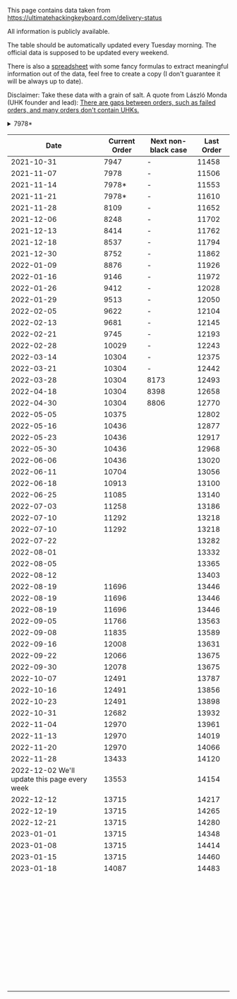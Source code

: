 This page contains data taken from https://ultimatehackingkeyboard.com/delivery-status

All information is publicly available.

The table should be automatically updated every Tuesday morning. The official data is supposed to be updated every weekend.

There is also a [spreadsheet](https://docs.google.com/spreadsheets/d/1TrMIMHJFUPoelNd_YxDkdQL5lmC6HUIZ0TzejsYvMMs/edit?usp=sharing) with some fancy formulas to extract meaningful information out of the data, feel free to create a copy (I don't guarantee it will be always up to date).

Disclaimer: Take these data with a grain of salt. A quote from László Monda (UHK founder and lead): [There are gaps between orders, such as failed orders, and many orders don't contain UHKs.](https://ultimatehackingkeyboard.com/blog/2021/10/31/production-progress-spare-parts-bonanza-new-agent-release#comment-129602)

<details>
<summary>7978*</summary>

The starting #7978 order id, which contains a palm rest, has been unchanged for a week, which may make some think that we're not making progress. In reality, we keep shipping UHKs. We found that some screws that fixate the palm rest to the UHK weren't sufficiently reliable, so we've redesigned them, and we're CNC'ing new screws these days. This isn't a major hassle, but it blocks palm rest orders for some days. The shipment of orders containing palm rests is expected to resume around 2021-11-22.

</details>

Date | Current Order | Next non-black case | Last Order
--- | --- | --- | --- 
2021-10-31 | 7947 | - | 11458
2021-11-07 | 7978 | - | 11506
2021-11-14 | 7978* | - | 11553
2021-11-21 | 7978* | - | 11610
2021-11-28 | 8109 | - | 11652
2021-12-06 | 8248 | - | 11702
2021-12-13 | 8414 | - | 11762
2021-12-18 | 8537 | - | 11794
2021-12-30 | 8752 | - | 11862
2022-01-09 | 8876 | - | 11926
2022-01-16 | 9146 | - | 11972
2022-01-26 | 9412 | - | 12028
2022-01-29 | 9513 | - | 12050
2022-02-05 | 9622 | - | 12104
2022-02-13 | 9681 | - | 12145
2022-02-21 | 9745 | - | 12193
2022-02-28 | 10029 | - | 12243
2022-03-14 | 10304 | - | 12375
2022-03-21 | 10304 | - | 12442
2022-03-28 | 10304 | 8173 | 12493
2022-04-18 | 10304 | 8398 | 12658
2022-04-30 | 10304 | 8806 | 12770
2022-05-05 | 10375 |  | 12802
2022-05-16 | 10436 |  | 12877
2022-05-23 | 10436 |  | 12917
2022-05-30 | 10436 |  | 12968
2022-06-06 | 10436 |  | 13020
2022-06-11 | 10704 |  | 13056
2022-06-18 | 10913 |  | 13100
2022-06-25 | 11085 |  | 13140
2022-07-03 | 11258 |  | 13186
2022-07-10 | 11292 |  | 13218
2022-07-10 | 11292 |  | 13218
2022-07-22 |  |  | 13282
2022-08-01 |  |  | 13332
2022-08-05 |  |  | 13365
2022-08-12 |  |  | 13403
2022-08-19 | 11696 |  | 13446
2022-08-19 | 11696 |  | 13446
2022-08-19 | 11696 |  | 13446
2022-09-05 | 11766 |  | 13563
2022-09-08 | 11835 |  | 13589
2022-09-16 | 12008 |  | 13631
2022-09-22 | 12066 |  | 13675
2022-09-30 | 12078 |  | 13675
2022-10-07 | 12491 |  | 13787
2022-10-16 | 12491 |  | 13856
2022-10-23 | 12491 |  | 13898
2022-10-31 | 12682 |  | 13932
2022-11-04 | 12970 |  | 13961
2022-11-13 | 12970 |  | 14019
2022-11-20 | 12970 |  | 14066
2022-11-28 | 13433 |  | 14120
2022-12-02 We'll update this page every week | 13553 |  | 14154
2022-12-12 | 13715 |  | 14217
2022-12-19 | 13715 |  | 14265
2022-12-21 | 13715 |  | 14280
2023-01-01 | 13715 |  | 14348
2023-01-08 | 13715 |  | 14414
2023-01-15 | 13715 |  | 14460
2023-01-18 | 14087 |  | 14483
 |  |  | 
 |  |  | 
 |  |  | 
 |  |  | 
 |  |  | 
 |  |  | 
 |  |  | 
 |  |  | 
 |  |  | 
 |  |  | 
 |  |  | 
 |  |  | 
 |  |  | 
 |  |  | 
 |  |  | 
 |  |  | 
 |  |  | 
 |  |  | 
 |  |  | 
 |  |  | 
 |  |  | 
 |  |  | 
 |  |  | 
 |  |  | 
 |  |  | 
 |  |  | 
 |  |  | 
 |  |  | 
 |  |  | 
 |  |  | 
 |  |  | 
 |  |  | 
 |  |  | 
 |  |  | 
 |  |  | 
 |  |  | 
 |  |  | 
 |  |  | 
 |  |  | 
 |  |  | 
 |  |  | 
 |  |  | 
 |  |  | 
 |  |  | 

